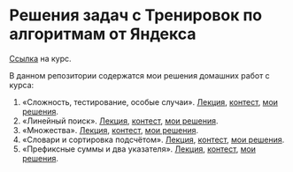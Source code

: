 # Решения задач с Тренировок по алгоритмам от Яндекса

[Ссылка](https://yandex.ru/yaintern/algorithm-training) на курс.

В данном репозитории содержатся мои решения домашних работ с курса:
1. «Сложность, тестирование, особые случаи». [Лекция](https://youtu.be/QLhqYNsPIVo), [контест](https://contest.yandex.ru/contest/27393/enter/), [мои решения](https://github.com/kol060k/Yandex_Algorithm_Training_2021/tree/main/HW1).
2. «Линейный поиск». [Лекция](https://youtu.be/SKwB41FrGgU), [контест](https://contest.yandex.ru/contest/27472/enter/), [мои решения](https://github.com/kol060k/Yandex_Algorithm_Training_2021/tree/main/HW2).
3. «Множества». [Лекция](https://youtu.be/PUpmV2ieIHA), [контест](https://contest.yandex.ru/contest/27663/enter/), [мои решения](https://github.com/kol060k/Yandex_Algorithm_Training_2021/tree/main/HW3).
4. «Словари и сортировка подсчётом». [Лекция](https://youtu.be/Nb5mW1yWVSs), [контест](https://contest.yandex.ru/contest/27665/enter/), [мои решения](https://github.com/kol060k/Yandex_Algorithm_Training_2021/tree/main/HW4).
5. «Префиксные суммы и два указателя». [Лекция](https://youtu.be/de28y8Dcvkg), [контест](https://contest.yandex.ru/contest/27794/enter/), [мои решения]().

